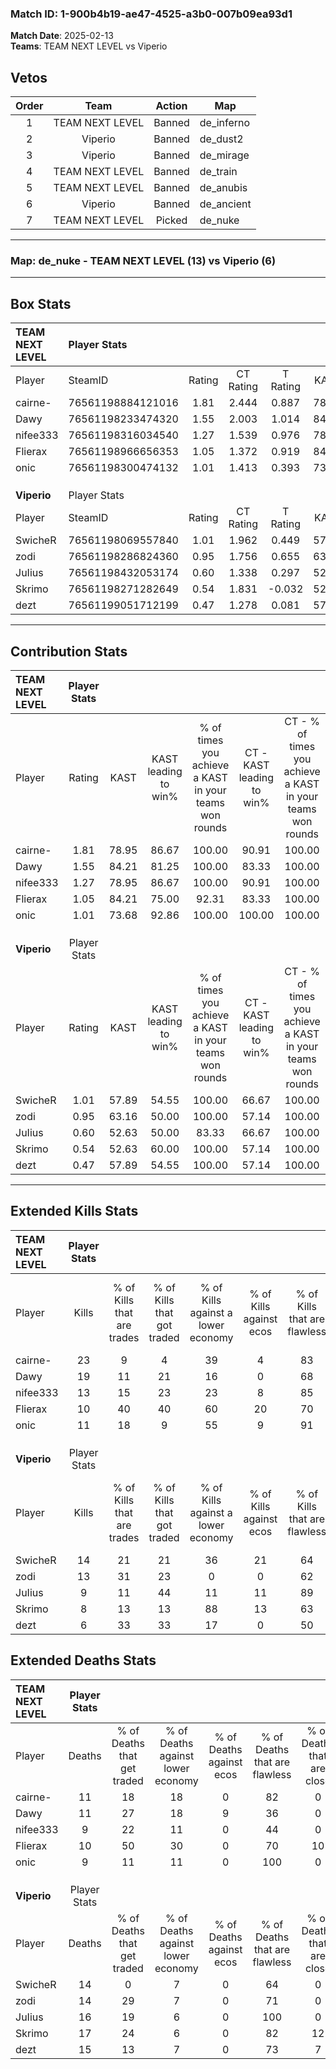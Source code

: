 ### Match ID: 1-900b4b19-ae47-4525-a3b0-007b09ea93d1  
**Match Date**: 2025-02-13  
**Teams**: TEAM NEXT LEVEL vs Viperio  

## Vetos  

| Order | Team | Action | Map |
| :---: | :--: | :----: | --- |
| 1 | TEAM NEXT LEVEL | Banned | de_inferno |
| 2 | Viperio | Banned | de_dust2 |
| 3 | Viperio | Banned | de_mirage |
| 4 | TEAM NEXT LEVEL | Banned | de_train |
| 5 | TEAM NEXT LEVEL | Banned | de_anubis |
| 6 | Viperio | Banned | de_ancient |
| 7 | TEAM NEXT LEVEL | Picked | de_nuke |

---  

### **Map**: de_nuke - TEAM NEXT LEVEL (13) vs Viperio (6)  
---  

## Box Stats  

| **TEAM NEXT LEVEL** | Player Stats      |        |           |          |       |       |       |         |        |      |     |
| :- | :- | :-: | :-: | :-: | :-: | :-: | :-: | :-: | :-: | :-: | :-: |
| Player              | SteamID           | Rating | CT Rating | T Rating | KAST  |  ADR  | Kills | Assists | Deaths | K/D  | HS% |
| cairne-             | 76561198884121016 |  1.81  |   2.444   |  0.887   | 78.95 | 128.9 |  23   |    5    |   11   | 2.09 | 78  |
| Dawy                | 76561198233474320 |  1.55  |   2.003   |  1.014   | 84.21 | 95.4  |  19   |    3    |   11   | 1.73 | 73  |
| nifee333            | 76561198316034540 |  1.27  |   1.539   |  0.976   | 78.95 | 81.4  |  13   |    7    |   9    | 1.44 | 53  |
| Flierax             | 76561198966656353 |  1.05  |   1.372   |  0.919   | 84.21 | 59.0  |  10   |    2    |   10   | 1.00 | 60  |
| onic                | 76561198300474132 |  1.01  |   1.413   |  0.393   | 73.68 | 49.0  |  11   |    1    |   9    | 1.22 | 63  |
|                     |                   |        |           |          |       |       |       |         |        |      |     |
|                     |                   |        |           |          |       |       |       |         |        |      |     |
|                     |                   |        |           |          |       |       |       |         |        |      |     |
| **Viperio**         | Player Stats      |        |           |          |       |       |       |         |        |      |     |
| Player              | SteamID           | Rating | CT Rating | T Rating | KAST  |  ADR  | Kills | Assists | Deaths | K/D  | HS% |
| SwicheR             | 76561198069557840 |  1.01  |   1.962   |  0.449   | 57.89 | 83.5  |  14   |    2    |   14   | 1.00 | 28  |
| zodi                | 76561198286824360 |  0.95  |   1.756   |  0.655   | 63.16 | 67.7  |  13   |    2    |   14   | 0.93 | 53  |
| JuIius              | 76561198432053174 |  0.60  |   1.338   |  0.297   | 52.63 | 54.5  |   9   |    3    |   16   | 0.56 | 66  |
| Skrimo              | 76561198271282649 |  0.54  |   1.831   |  -0.032  | 52.63 | 55.6  |   8   |    5    |   17   | 0.47 | 75  |
| dezt                | 76561199051712199 |  0.47  |   1.278   |  0.081   | 57.89 | 35.6  |   6   |    3    |   15   | 0.40 | 50  |
---  

## Contribution Stats  

| **TEAM NEXT LEVEL** | Player Stats |       |                      |                                                        |                           |                                                             |                          |                                                            |
| :- | :-: | :-: | :-: | :-: | :-: | :-: | :-: | :-: |
| Player              |    Rating    | KAST  | KAST leading to win% | % of times you achieve a KAST in your teams won rounds | CT - KAST leading to win% | CT - % of times you achieve a KAST in your teams won rounds | T - KAST leading to win% | T - % of times you achieve a KAST in your teams won rounds |
| cairne-             |     1.81     | 78.95 |        86.67         |                         100.00                         |           90.91           |                           100.00                            |          75.00           |                           100.00                           |
| Dawy                |     1.55     | 84.21 |        81.25         |                         100.00                         |           83.33           |                           100.00                            |          75.00           |                           100.00                           |
| nifee333            |     1.27     | 78.95 |        86.67         |                         100.00                         |           90.91           |                           100.00                            |          75.00           |                           100.00                           |
| Flierax             |     1.05     | 84.21 |        75.00         |                         92.31                          |           83.33           |                           100.00                            |          50.00           |                           66.67                            |
| onic                |     1.01     | 73.68 |        92.86         |                         100.00                         |          100.00           |                           100.00                            |          75.00           |                           100.00                           |
|                     |              |       |                      |                                                        |                           |                                                             |                          |                                                            |
|                     |              |       |                      |                                                        |                           |                                                             |                          |                                                            |
|                     |              |       |                      |                                                        |                           |                                                             |                          |                                                            |
| **Viperio**         | Player Stats |       |                      |                                                        |                           |                                                             |                          |                                                            |
| Player              |    Rating    | KAST  | KAST leading to win% | % of times you achieve a KAST in your teams won rounds | CT - KAST leading to win% | CT - % of times you achieve a KAST in your teams won rounds | T - KAST leading to win% | T - % of times you achieve a KAST in your teams won rounds |
| SwicheR             |     1.01     | 57.89 |        54.55         |                         100.00                         |           66.67           |                           100.00                            |          40.00           |                           100.00                           |
| zodi                |     0.95     | 63.16 |        50.00         |                         100.00                         |           57.14           |                           100.00                            |          40.00           |                           100.00                           |
| JuIius              |     0.60     | 52.63 |        50.00         |                         83.33                          |           66.67           |                           100.00                            |          25.00           |                           50.00                            |
| Skrimo              |     0.54     | 52.63 |        60.00         |                         100.00                         |           57.14           |                           100.00                            |          66.67           |                           100.00                           |
| dezt                |     0.47     | 57.89 |        54.55         |                         100.00                         |           57.14           |                           100.00                            |          50.00           |                           100.00                           |
---  

## Extended Kills Stats  

| **TEAM NEXT LEVEL** | Player Stats |                            |                            |                                    |                         |                              |                                 |                                       |                    |           |
| :- | :-: | :-: | :-: | :-: | :-: | :-: | :-: | :-: | :-: | :-: |
| Player              |    Kills     | % of Kills that are trades | % of Kills that got traded | % of Kills against a lower economy | % of Kills against ecos | % of Kills that are flawless | % of Kills that are close duels | % of Kills that are assisted by flash | Pistol Round Kills | AWP Kills |
| cairne-             |      23      |             9              |             4              |                 39                 |            4            |              83              |                4                |                   0                   |         0          |     7     |
| Dawy                |      19      |             11             |             21             |                 16                 |            0            |              68              |                5                |                   0                   |         0          |     1     |
| nifee333            |      13      |             15             |             23             |                 23                 |            8            |              85              |                0                |                   0                   |         0          |     0     |
| Flierax             |      10      |             40             |             40             |                 60                 |           20            |              70              |                0                |                   0                   |         4          |     2     |
| onic                |      11      |             18             |             9              |                 55                 |            9            |              91              |                9                |                   0                   |         0          |     0     |
|                     |              |                            |                            |                                    |                         |                              |                                 |                                       |                    |           |
|                     |              |                            |                            |                                    |                         |                              |                                 |                                       |                    |           |
|                     |              |                            |                            |                                    |                         |                              |                                 |                                       |                    |           |
| **Viperio**         | Player Stats |                            |                            |                                    |                         |                              |                                 |                                       |                    |           |
| Player              |    Kills     | % of Kills that are trades | % of Kills that got traded | % of Kills against a lower economy | % of Kills against ecos | % of Kills that are flawless | % of Kills that are close duels | % of Kills that are assisted by flash | Pistol Round Kills | AWP Kills |
| SwicheR             |      14      |             21             |             21             |                 36                 |           21            |              64              |                0                |                   0                   |         0          |     1     |
| zodi                |      13      |             31             |             23             |                 0                  |            0            |              62              |                0                |                   8                   |         0          |     1     |
| JuIius              |      9       |             11             |             44             |                 11                 |           11            |              89              |                0                |                   0                   |         1          |     3     |
| Skrimo              |      8       |             13             |             13             |                 88                 |           13            |              63              |                0                |                   0                   |         0          |     0     |
| dezt                |      6       |             33             |             33             |                 17                 |            0            |              50              |               17                |                   0                   |         0          |     0     |
## Extended Deaths Stats  

| **TEAM NEXT LEVEL** | Player Stats |                             |                                   |                          |                               |                            |                           |               |
| :- | :-: | :-: | :-: | :-: | :-: | :-: | :-: | :-: |
| Player              |    Deaths    | % of Deaths that get traded | % of Deaths against lower economy | % of Deaths against ecos | % of Deaths that are flawless | % of Deaths that are close | % of Deaths while blinded | Deaths to AWP |
| cairne-             |      11      |             18              |                18                 |            0             |              82               |             0              |             0             |       0       |
| Dawy                |      11      |             27              |                18                 |            9             |              36               |             0              |             9             |       0       |
| nifee333            |      9       |             22              |                11                 |            0             |              44               |             0              |             0             |       0       |
| Flierax             |      10      |             50              |                30                 |            0             |              70               |             10             |             0             |       0       |
| onic                |      9       |             11              |                11                 |            0             |              100              |             0              |             0             |       1       |
|                     |              |                             |                                   |                          |                               |                            |                           |               |
|                     |              |                             |                                   |                          |                               |                            |                           |               |
|                     |              |                             |                                   |                          |                               |                            |                           |               |
| **Viperio**         | Player Stats |                             |                                   |                          |                               |                            |                           |               |
| Player              |    Deaths    | % of Deaths that get traded | % of Deaths against lower economy | % of Deaths against ecos | % of Deaths that are flawless | % of Deaths that are close | % of Deaths while blinded | Deaths to AWP |
| SwicheR             |      14      |              0              |                 7                 |            0             |              64               |             0              |             0             |       0       |
| zodi                |      14      |             29              |                 7                 |            0             |              71               |             0              |             0             |       0       |
| JuIius              |      16      |             19              |                 6                 |            0             |              100              |             0              |             0             |       1       |
| Skrimo              |      17      |             24              |                 6                 |            0             |              82               |             12             |             0             |       3       |
| dezt                |      15      |             13              |                 7                 |            0             |              73               |             7              |             0             |       0       |

